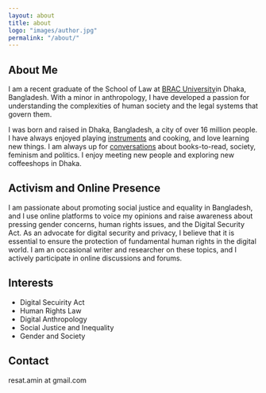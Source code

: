 ```yaml
---
layout: about
title: about
logo: "images/author.jpg"
permalink: "/about/"
---
```

## About Me
I am a recent graduate of the School of Law at [BRAC University](https://www.bracu.ac.bd/academics/institutes-and-schools/school-law)in Dhaka, Bangladesh. With a minor in anthropology, I have developed a passion for understanding the complexities of human society and the legal systems that govern them.

I was born and raised in Dhaka, Bangladesh, a city of over 16 million people. I have always enjoyed playing [instruments](https://www.facebook.com/watch/?v=536960813850054) and cooking, and love learning new things. I am always up for [conversations](https://www.facebook.com/bracuanthropologyforum/posts/pfbid0zAcMzfMFs4Yy9EvE3EUSqTGH9e4ZuHVrf61sUsM84fLVUSD2jXpQT1Z1xYxkKHpl) about books-to-read, society, feminism and politics. I enjoy meeting new people and exploring new coffeeshops in Dhaka.

## Activism and Online Presence
I am passionate about promoting social justice and equality in Bangladesh, and I use online platforms to voice my opinions and raise awareness about pressing gender concerns, human rights issues, and the Digital Security Act. As an advocate for digital security and privacy, I believe that it is essential to ensure the protection of fundamental human rights in the digital world. I am an occasional writer and researcher on these topics, and I actively participate in online discussions and forums.

## Interests
- Digital Secuirity Act
- Human Rights Law
- Digital Anthropology
- Social Justice and Inequality
- Gender and Society

## Contact
resat.amin at gmail.com
